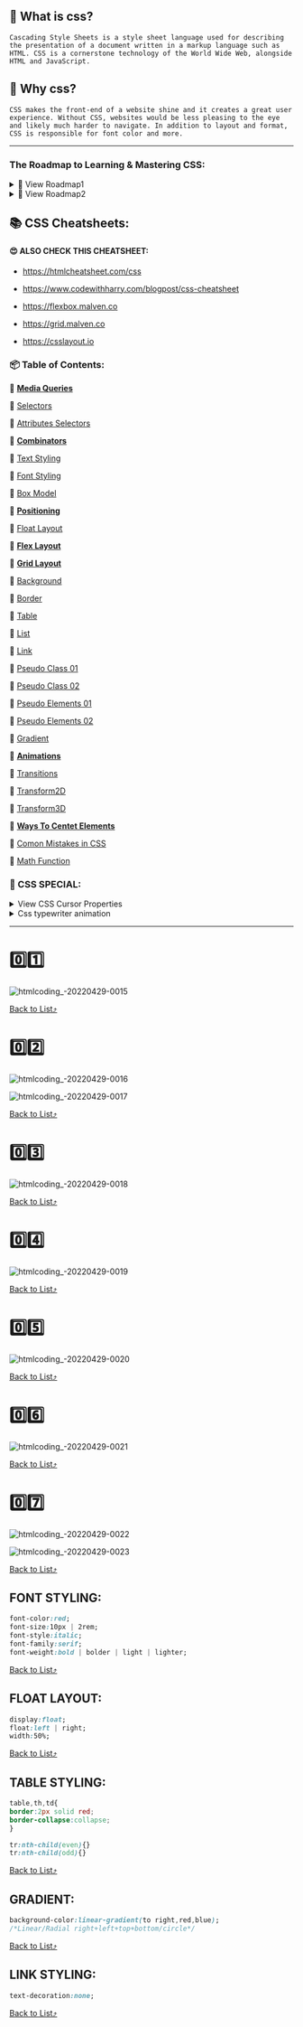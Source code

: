 ## 📣 What is css?
```Cascading Style Sheets is a style sheet language used for describing the presentation of a document written in a markup language such as HTML. CSS is a cornerstone technology of the World Wide Web, alongside HTML and JavaScript.```

## 📣 Why css?
```CSS makes the front-end of a website shine and it creates a great user experience. Without CSS, websites would be less pleasing to the eye and likely much harder to navigate. In addition to layout and format, CSS is responsible for font color and more.```

---

### The Roadmap to Learning & Mastering CSS:

<details>
<summary>🚀 View Roadmap1</summary>

![david webdev-20220429-0001](https://user-images.githubusercontent.com/71178740/165930440-16c6e36c-070c-4ab9-8176-f538b77ba679.jpg)

![david webdev-20220429-0002](https://user-images.githubusercontent.com/71178740/165930531-f3d2c3f7-dff0-413c-a4c6-dc3b2ee0b32f.jpg)

![david webdev-20220429-0003](https://user-images.githubusercontent.com/71178740/165930575-88178c1d-8dc9-47fa-b1c4-698e700ebd6e.jpg)

![david webdev-20220429-0004](https://user-images.githubusercontent.com/71178740/165930608-5cad16c3-b66f-4ccb-b3ec-11125977f996.jpg)

![david webdev-20220429-0005](https://user-images.githubusercontent.com/71178740/165930622-a54d7df9-e9f1-44ce-a32c-07b4dd7a383c.jpg)

![david webdev-20220429-0006](https://user-images.githubusercontent.com/71178740/165930653-81945a09-8689-418a-a421-05d154cca227.jpg)

![david webdev-20220429-0007](https://user-images.githubusercontent.com/71178740/165930664-3d55b001-2b65-4024-b028-e2f5edea6a21.jpg)

</details>

<details>
<summary>🚀 View Roadmap2</summary>

![code clash-20220430-0001](https://user-images.githubusercontent.com/71178740/166093060-2ea95b84-e0dc-4590-9f17-909c3317ea3a.jpg)

![code clash-20220430-0002](https://user-images.githubusercontent.com/71178740/166093062-d4159732-3e39-4760-8715-952d9aeed272.jpg)

![code clash-20220430-0003](https://user-images.githubusercontent.com/71178740/166093063-565da664-0ac9-46bd-a141-d40fdc9603e0.jpg)

![code clash-20220430-0004](https://user-images.githubusercontent.com/71178740/166093066-d2bb5549-7541-4fac-9a52-524de0ce66ce.jpg)

![code clash-20220430-0005](https://user-images.githubusercontent.com/71178740/166093067-f3b75e5e-790a-4d75-b078-29cfce7fb29c.jpg)

![code clash-20220430-0006](https://user-images.githubusercontent.com/71178740/166093072-d52653fa-7805-4a73-a8ec-7129b8c9b7d6.jpg)

![code clash-20220430-0007](https://user-images.githubusercontent.com/71178740/166093077-c533f8d0-b6e9-49f4-91a4-81fc1f8e6c71.jpg)

</details>


## 📚 CSS Cheatsheets:

#### 😍 ALSO CHECK THIS CHEATSHEET:
* https://htmlcheatsheet.com/css

* https://www.codewithharry.com/blogpost/css-cheatsheet

* https://flexbox.malven.co

* https://grid.malven.co

* https://csslayout.io

<a name="list"></a>
### 📦 Table of Contents:

🚦 [**Media Queries**](mediaQueries.md)

🚦 [Selectors](#select)

🚦 [Attributes Selectors](attributeSelector.md)

🚦 [**Combinators**](combinators.md)

🚦 [Text Styling](#text)

🚦 [Font Styling](#font)

🚦 [Box Model](#box)

🚦 [**Positioning**](#position)

🚦 [Float Layout](#float)

🚦 [**Flex Layout**](flex.md)

🚦 [**Grid Layout**](grid.md)

🚦 [Background](#bg)

🚦 [Border](#box)

🚦 [Table](#tbl)

🚦 [List](#lst)

🚦 [Link](#link)

🚦 [Pseudo Class 01](#pseudo)

🚦 [Pseudo Class 02](pseudoClass.md)

🚦 [Pseudo Elements 01](#pseudo)

🚦 [Pseudo Elements 02](pseudoElements.md)

🚦 [Gradient](#grd)

🚦 [**Animations**](animation.md)

🚦 [Transitions](transitions.md)

🚦 [Transform2D](transform2d.md)

🚦 [Transform3D](transform3d.md)

🚦 [**Ways To Centet Elements**](centering.md)

🚦 [Comon Mistakes in CSS](comonMistakes.md)

🚦 [Math Function](mathFunction.md)

### 🧰 CSS SPECIAL:
<details>
<summary>View CSS Cursor Properties</summary>

![0](https://user-images.githubusercontent.com/71178740/165937998-38d65622-4de4-4f52-ae1c-55e7eb0b3a03.jpg)

![1](https://user-images.githubusercontent.com/71178740/165938005-aafba610-5b48-4b03-aba9-52f3e065e0e9.jpg)
</details>


<details>
<summary>Css typewriter animation</summary>

```js
<!-- Css Typewriter Animation -->
  <script src="https://cdn.jsdelivr.net/npm/typed.js@2.0.12"></script>
  <script>
  var typed = new Typed('.who', {
    strings: ['Developer','Programmer'],
    typeSpeed :80,
    backSpeed:50,
    loop:true,
  });
  </script>
<!-- Css Typewriter Animation -->
 
```
</details>

---

<a name="select"></a>
# 0️⃣1️⃣
![htmlcoding_-20220429-0015](https://user-images.githubusercontent.com/71178740/165928177-a4e555f1-eb1b-43b9-b9e4-f87fa1c8520d.jpg)

[Back to List⤴️](#list)

<a name="pseudo"></a>
# 0️⃣2️⃣ 
![htmlcoding_-20220429-0016](https://user-images.githubusercontent.com/71178740/165928206-cc7afdcb-7fbf-41b2-9007-2be906f57108.jpg)

![htmlcoding_-20220429-0017](https://user-images.githubusercontent.com/71178740/165928222-bffd60c2-ac44-4953-b895-1f0f0dbeba88.jpg)

[Back to List⤴️](#list)

<a name="position"></a>
# 0️⃣3️⃣ 
![htmlcoding_-20220429-0018](https://user-images.githubusercontent.com/71178740/165928235-66fac26b-1fb1-4d36-a3f2-763597bf2a81.jpg)

[Back to List⤴️](#list)

<a name="bg"></a>
# 0️⃣4️⃣
![htmlcoding_-20220429-0019](https://user-images.githubusercontent.com/71178740/165928244-65706d41-c539-4625-b5f9-0609b58d154d.jpg)

[Back to List⤴️](#list)

<a name="box"></a>
# 0️⃣5️⃣
![htmlcoding_-20220429-0020](https://user-images.githubusercontent.com/71178740/165928259-9f34be7e-3a47-4b1e-a0bb-f13bd587b4e1.jpg)

[Back to List⤴️](#list)

<a name="lst"></a>
# 0️⃣6️⃣ 
![htmlcoding_-20220429-0021](https://user-images.githubusercontent.com/71178740/165928275-bd28858e-5c5f-44c6-afc6-a2d6b0228982.jpg)

[Back to List⤴️](#list)

<a name="text"></a>
# 0️⃣7️⃣
![htmlcoding_-20220429-0022](https://user-images.githubusercontent.com/71178740/165928286-e2719a85-1fa4-44e7-a533-c89f9bec7ad9.jpg)

![htmlcoding_-20220429-0023](https://user-images.githubusercontent.com/71178740/165928298-18fa8b41-9d67-4c92-86c0-7da54b9865ad.jpg)

[Back to List⤴️](#list)


<a name="font"></a>
## FONT STYLING:

```css
font-color:red;
font-size:10px | 2rem;
font-style:italic;
font-family:serif;
font-weight:bold | bolder | light | lighter;
```
[Back to List⤴️](#list)

<a name="float"></a>
## FLOAT LAYOUT:

```css
display:float;
float:left | right;
width:50%;
```
[Back to List⤴️](#list)

<a name="tbl"></a>
## TABLE STYLING:

```css
table,th,td{
border:2px solid red;
border-collapse:collapse;
}

tr:nth-child(even){}
tr:nth-child(odd){}

```
[Back to List⤴️](#list)

<a name="grd"></a>
## GRADIENT:

```css
background-color:linear-gradient(to right,red,blue);
/*Linear/Radial right+left+top+bottom/circle*/
```
[Back to List⤴️](#list)

<a name="link"></a>
## LINK STYLING:

```css
text-decoration:none;
```
[Back to List⤴️](#list)














